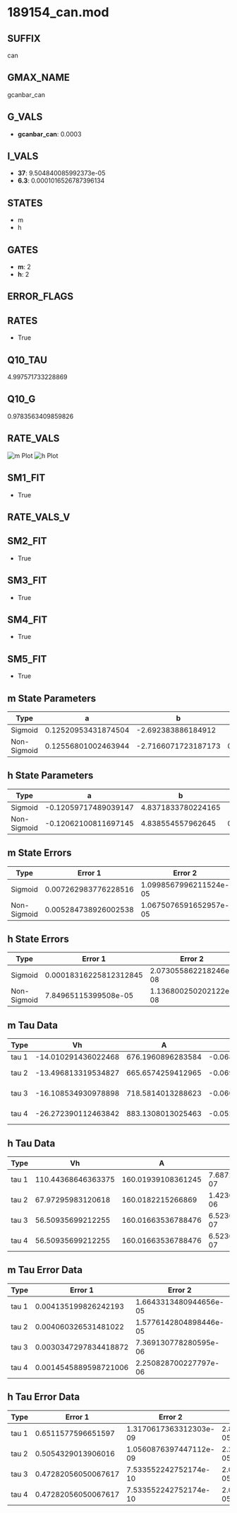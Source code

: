 # 189154_can.mod

## SUFFIX

can

## GMAX_NAME

gcanbar_can

## G_VALS

- **gcanbar_can**: 0.0003

## I_VALS

- **37**: 9.504840085992373e-05
- **6.3**: 0.0001016526787396134

## STATES

- m
- h

## GATES

- **m**: 2
- **h**: 2

## ERROR_FLAGS


## RATES

- True

## Q10_TAU

4.997571733228869

## Q10_G

0.9783563409859826

## RATE_VALS

![m Plot](/Users/pbozelos/Dropbox/icg-Chai-Panos/supermodels/output_markdown_files/Ca/189154_can.mod/images/m.png)
![h Plot](/Users/pbozelos/Dropbox/icg-Chai-Panos/supermodels/output_markdown_files/Ca/189154_can.mod/images/h.png)

## SM1_FIT

- True

## RATE_VALS_V

## SM2_FIT

- True

## SM3_FIT

- True

## SM4_FIT

- True

## SM5_FIT

- True

## m State Parameters

| Type | a | b | c | d |
| --- | --- | --- | --- | --- |
| Sigmoid | 0.12520953431874504 | -2.692383886184912 |
| Non-Sigmoid | 0.12556801002463944 | -2.7166071723187173 | 0.9983721893950986 | -0.001976627861851835 |

## h State Parameters

| Type | a | b | c | d |
| --- | --- | --- | --- | --- |
| Sigmoid | -0.12059717489039147 | 4.8371833780224165 |
| Non-Sigmoid | -0.12062100811697145 | 4.838554557962645 | 0.9999143937774256 | 0.0001123850875495607 |

## m State Errors

| Type | Error 1 | Error 2 | Error 3 |
| --- | --- | --- | --- |
| Sigmoid | 0.007262983776228516 | 1.0998567996211524e-05 | 0.005050630325470702 |
| Non-Sigmoid | 0.005284738926002538 | 1.0675076591652957e-05 | 0.003674972091941527 |

## h State Errors

| Type | Error 1 | Error 2 | Error 3 |
| --- | --- | --- | --- |
| Sigmoid | 0.00018316225812312845 | 2.073055862218246e-08 | 0.00013066201940596604 |
| Non-Sigmoid | 7.84965115399508e-05 | 1.136800250202122e-08 | 5.5996867581960474e-05 |

## m Tau Data

| Type | Vh | A | b1 | b2 | c1 | c2 | d1 | d2 | e1 | e2 |
| --- | --- | --- | --- | --- | --- | --- | --- | --- | --- | --- |
| tau 1 | -14.010291436022468 | 676.1960896283584 | -0.06800420107511701 | -0.00756535067020427 |
| tau 2 | -13.496813319534827 | 665.6574259412965 | -0.06909397281310574 | 2.2457741755605264e-05 | -0.007071468434590687 | 3.2030477063038427e-06 |
| tau 3 | -16.108534930978898 | 718.5814013288623 | -0.06040351014297749 | -0.0002536084797053786 | 2.9385149712339942e-06 | -0.006205592570325346 | 6.000005653116703e-05 | 5.751450626144951e-07 |
| tau 4 | -26.272390112463842 | 883.1308013025463 | -0.05204603730821454 | 2.1987334854818144e-05 | -4.81472770773515e-06 | 4.164313961736887e-08 | -0.02430024064869452 | -0.0002704743128219767 | -1.6858801546153794e-06 | -2.652192327045466e-09 |

## h Tau Data

| Type | Vh | A | b1 | b2 | c1 | c2 | d1 | d2 | e1 | e2 |
| --- | --- | --- | --- | --- | --- | --- | --- | --- | --- | --- |
| tau 1 | 110.44368646363375 | 160.01939108361245 | 7.687215098052187e-07 | -7.672106800936835e-07 |
| tau 2 | 67.97295983120618 | 160.0182215266869 | 1.4230159219208356e-06 | -3.6684289744306333e-10 | -2.2903684587264623e-06 | -1.4852565925550793e-08 |
| tau 3 | 56.50935699212255 | 160.01663536788476 | 6.523685705733529e-07 | -2.2588148467353408e-08 | -3.386401279410443e-11 | -2.0973792392220613e-06 | -1.498785027509292e-08 | 9.00422463687204e-11 |
| tau 4 | 56.50935699212255 | 160.01663536788476 | 6.523685705733529e-07 | -2.2588148467353408e-08 | -3.386401279410443e-11 | 0.0 | -2.0973792392220613e-06 | -1.498785027509292e-08 | 9.00422463687204e-11 | 0.0 |

## m Tau Error Data

| Type | Error 1 | Error 2 | Error 3 |
| --- | --- | --- | --- |
| tau 1 | 0.004135199826242193 | 1.6643313480944656e-05 | 0.0018465214215069733 |
| tau 2 | 0.004060326531481022 | 1.5776142804898446e-05 | 0.001813087694363261 |
| tau 3 | 0.0030347297834418872 | 7.369130778280595e-06 | 0.0013551203784758679 |
| tau 4 | 0.0014545889598721006 | 2.250828700227797e-06 | 0.0006495283872006213 |

## h Tau Error Data

| Type | Error 1 | Error 2 | Error 3 |
| --- | --- | --- | --- |
| tau 1 | 0.6511577596651597 | 1.3170617363312303e-09 | 2.848171017854182e-05 |
| tau 2 | 0.5054329013906016 | 1.0560876397447112e-09 | 2.2107689263365557e-05 |
| tau 3 | 0.47282056050067617 | 7.533552242752174e-10 | 2.068122197846627e-05 |
| tau 4 | 0.47282056050067617 | 7.533552242752174e-10 | 2.068122197846627e-05 |

